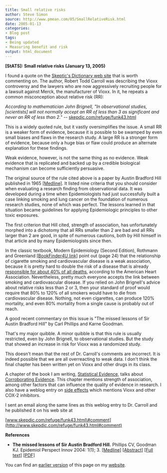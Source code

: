 ```yaml
---
title: Small relative risks
author: Steve Simon
source: http://www.pmean.com/05/SmallRelativeRisk.html
date: 2005-01-13
categories:
- Blog post
tags:
- Being updated
- Measuring benefit and risk
output: html_document
---
```

**[StATS]: Small relative risks (January 13, 2005)**

I found a quote on the [Skeptic's Dictionary web
site](http://skepdic.com) that is worth commenting on. The author,
Robert Todd Carroll was describing the Vioxx controversy and the lawyers
who are now aggressively recruiting people for a lawsuit against Merck,
the manufacturer of Vioxx. In it, he repeats a common misconception
about relative risk (RR):

*According to mathematician John Brignell, "In observational studies,
\[scientists\] will not normally accept an RR of less than 3 as
significant and never an RR of less than 2." \--*
[skepdic.com/refuge/funk43.html](http://skepdic.com/refuge/funk43.html)

This is a widely quoted rule, but it vastly oversimplifies the issue. A
small RR is a weaker form of evidence, because it is possible to be
swamped by even small biases and flaws in the research study. A large RR
is a stronger form of evidence, because only a huge bias or flaw could
produce an alternate explanation for these findings.

Weak evidence, however, is not the same thing as no evidence. Weak
evidence that is replicated and backed up by a credible biological
mechanism can become sufficiently persuasive.

The original source of the rule cited above is a paper by Austin
Bradford Hill published in 1965
[\[Medline\]](http://www.ncbi.nlm.nih.gov/entrez/query.fcgi?cmd=Retrieve&db=pubmed&dopt=Abstract&list_uids=14283879).
It listed nine criteria that you should consider when evaluating a
research finding from observational data. It was developed during a time
when Epidemiologists had just successfully built a case linking smoking
and lung cancer on the foundation of numerous research studies, none of
which was perfect. The lessons learned in that situation became
guidelines for applying Epidemiologic principles to other toxic
exposures.

The first criterion that Hill cited, strength of association, has
unfortunately morphed into a dichotomy that all RRs smaller than 2 are
bad and all RRs larger than 2 are good, in spite of numerous cautions,
both by Hill himself in that article and by many Epidemiologists since
then.

In the classic textbook, Modern Epidemiology (Second Edition), Rothmann
and Greenland [\[BookFinder4U
link\]](http://www.bookfinder4u.com/detail/0316757802.html) point out
(page 24) that the relationship of cigarette smoking and cardiovascular
disease is a weak association, because it is pretty hard to double the
risk of a disease that is already [responsible for about 40% of all
deaths](http://www.americanheart.org/presenter.jhtml?identifier=4478),
according to the American Heart Association. Nevertheless, pretty much
everyone accepts the link between smoking and cardiovascular disease. If
you relied on John Brignell's advice about relative risks less than 2
or 3, then your standard of proof would require that 80% to 120% of all
smokers would have to die from cardiovascular disease. Nothing, not even
cigarettes, can produce 120% mortality, and even 80% mortality from a
single cause is probably out of reach.

A good recent commentary on this issue is "The missed lessons of Sir
Austin Bradford Hill" by Carl Phillips and Karne Goodman.

That's my major quibble. A minor quibble is that this rule is usually
restricted, even by John Brignell, to observational studies. But the
study that showed an increase in risk for Vioxx was a randomized study.

This doesn't mean that the rest of Dr. Carroll's comments are
incorrect. It is indeed possible that we are all overreacting to weak
data. I don't think the final chapter has been written yet on Vioxx and
other drugs in its class.

A chapter of the book I am writing, [Statistical
Evidence](../evidence.asp), talks about [Corroborating
Evidence](../journal/book06.htm). This chapter mentions strength of
association, among other factors that can influence the quality of
evidence in research. I also have a weblog entry on [side
effects](http://www.pmean.com/weblog2004/SideEffects.asp)
which mentions Vioxx and other COX-2 inhibitors.

I sent an email along the same lines as this weblog entry to Dr. Carroll
and he published it on his web site at

[www.skepdic.com/refuge/funk43.html\#comment](http://www.skepdic.com/refuge/funk43.html#comment)

**References**

- **The missed lessons of Sir Austin Bradford Hill.** Phillips CV,
Goodman KJ. Epidemiol Perspect Innov 2004: 1(1); 3.
[\[Medline\]](http://www.ncbi.nlm.nih.gov/entrez/query.fcgi?cmd=Retrieve&db=PubMed&list_uids=15507128&dopt=Abstract)
[\[Abstract\]](http://www.epi-perspectives.com/content/1/1/3/abstract)
[\[Full text\]](http://www.epi-perspectives.com/content/1/1/3)
[\[PDF\]](http://www.epi-perspectives.com/content/pdf/1742-5573-1-3.pdf)

You can find an [earlier version][sim1] of this page on my [website][sim2].

[sim1]: http://www.pmean.com/05/SmallRelativeRisk.html
[sim2]: http://www.pmean.com